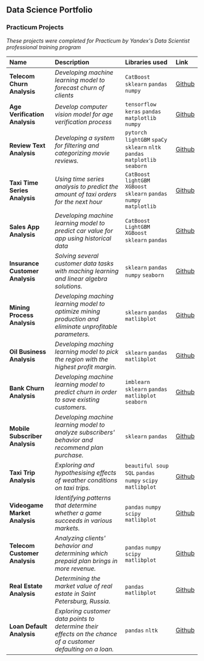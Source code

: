 ## Data Science Portfolio

### Practicum Projects

*These projects were completed for Practicum by Yandex's Data Scientist professional training program*

| Name | Description | Libraries used | Link | 
| :---------------------- | :---------------------- | :---------------------- | :---------------------- |
| __Telecom Churn Analysis__ | *Developing machine learning model to forecast churn of clients* | `CatBoost` `sklearn` `pandas` `numpy` |[Github](Projects/15)|
| __Age Verification Analysis__ | *Develop computer vision model for age verification process* | `tensorflow` `keras` `pandas` `matplotlib` `numpy` |[Github](Projects/14)|
| __Review Text Analysis__ | *Developing a system for filtering and categorizing movie reviews.* | `pytorch` `lightGBM` `spaCy` `sklearn` `nltk` `pandas` `matplotlib` `seaborn` |[Github](Projects/13)|
| __Taxi Time Series Analysis__ | *Using time series analysis to predict the amount of taxi orders for the next hour* | `CatBoost` `lightGBM` `XGBoost` `sklearn` `pandas` `numpy` `matplotlib` |[Github](Projects/12)|
| __Sales App Analysis__ | *Developing machine learning model to predict car value for app using historical data* | `CatBoost` `LightGBM` `XGBoost` `sklearn` `pandas` |[Github](Projects/11)|
| __Insurance Customer Analysis__ | *Solving several customer data tasks with maching learning and linear algebra solutions.* | `sklearn` `pandas` `numpy` `seaborn` |[Github](Projects/10)|
| __Mining Process Analysis__ | *Developing maching learning model to optimize mining production and eliminate unprofitable parameters.* | `sklearn` `pandas` `matlibplot` |[Github](Projects/09)|
| __Oil Business Analysis__ | *Developing maching learning model to pick the region with the highest profit margin.* | `sklearn` `pandas` `matlibplot` |[Github](Projects/08)|
| __Bank Churn Analysis__ | *Developing machine learning model to predict churn in order to save existing customers.* | `imblearn` `sklearn` `pandas` `matlibplot` `seaborn` |[Github](Projects/07)|
| __Mobile Subscriber Analysis__ | *Developing machine learning model to analyze subscribers' behavior and recommend plan purchase.* | `sklearn` `pandas` |[Github](Projects/06)|
| __Taxi Trip Analysis__ | *Exploring and hypothesising effects of weather conditions on taxi trips.* | `beautiful soup` `SQL` `pandas` `numpy` `scipy` `matlibplot` |[Github](Projects/05)|
| __Videogame Market Analysis__ | *Identifying patterns that determine whether a game succeeds in various markets.* | `pandas` `numpy` `scipy` `matlibplot` |[Github](Projects/04)|
| __Telecom Customer Analysis__ | *Analyzing clients' behavior and determining which prepaid plan brings in more revenue.* | `pandas` `numpy` `scipy` `matlibplot` |[Github](Projects/03)|
| __Real Estate Analysis__ | *Determining the market value of real estate in Saint Petersburg, Russia.* | `pandas` `matlibplot` |[Github](Projects/02)|
| __Loan Default Analysis__ | *Exploring customer data points to determine their effects on the chance of a customer defaulting on a loan.* | `pandas` `nltk` |[Github](Projects/01)|